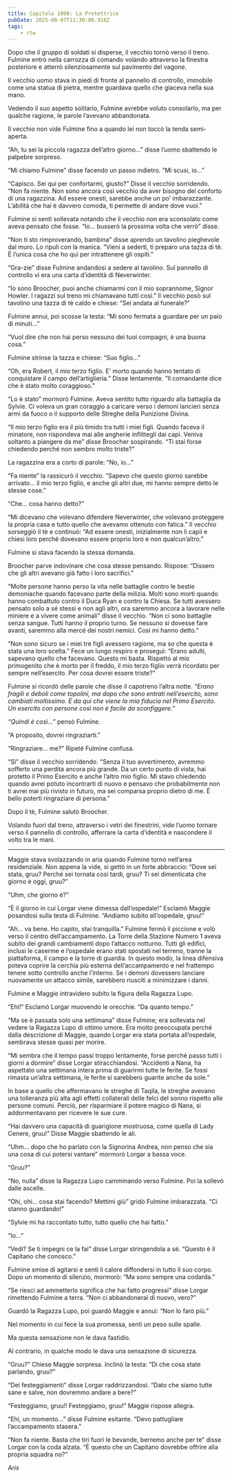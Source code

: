 ```yaml
---
title: Capitolo 1098: La Protettrice
pubDate: 2025-08-07T11:30:06.918Z
tags:
    - rtw
---
```





















Dopo che il gruppo di soldati si disperse, il vecchio tornò verso il treno. Fulmine entrò nella carrozza di comando volando attraverso la finestra posteriore e atterrò silenziosamente sul pavimento del vagone.






Il vecchio uomo stava in piedi di fronte al pannello di controllo, immobile come una statua di pietra, mentre guardava quello che giaceva nella sua mano.






Vedendo il suo aspetto solitario, Fulmine avrebbe voluto consolarlo, ma per qualche ragione, le parole l’avevano abbandonata.






Il vecchio non vide Fulmine fino a quando lei non toccò la tenda semi-aperta.






“Ah, tu sei la piccola ragazza dell’altro giorno...” disse l’uomo sbattendo le palpebre sorpreso.






“Mi chiamo Fulmine” disse facendo un passo indietro. “Mi scusi, io...”






“Capisco. Sei qui per confortarmi, giusto?” Disse il vecchio sorridendo. “Non fa niente. Non sono ancora così vecchio da aver bisogno del conforto di una ragazzina. Ad essere onesti, sarebbe anche un po’ imbarazzante. L’abilità che hai è davvero comoda, ti permette di andare dove vuoi.”






Fulmine si sentì sollevata notando che il vecchio non era sconsolato come aveva pensato che fosse. “Io... busserò la prossima volta che verrò” disse.






“Non ti sto rimproverando, bambina” disse aprendo un tavolino pieghevole dal muro. Lo ripulì con la manica. “Vieni a sederti, ti preparo una tazza di tè. È l’unica cosa che ho qui per intrattenere gli ospiti.”






“Gra-zie” disse Fulmine andandosi a sedere al tavolino. Sul pannello di controllo vi era una carta d’identità di Neverwinter.






“Io sono Broocher, puoi anche chiamarmi con il mio soprannome, Signor Howler. I ragazzi sul treno mi chiamavano tutti così.” Il vecchio posò sul tavolino una tazza di tè caldo e chiese: “Sei andata al funerale?”






Fulmine annuì, poi scosse la testa: “Mi sono fermata a guardare per un paio di minuti...”






“Vuol dire che non hai perso nessuno dei tuoi compagni, è una buona cosa.”






Fulmine strinse la tazza e chiese: “Suo figlio...”






“Oh, era Robert, il mio terzo figlio. E’ morto quando hanno tentato di conquistare il campo dell’artiglieria.” Disse lentamente. “Il comandante dice che è stato molto coraggioso.”






“Lo è stato” mormorò Fulmine. Aveva sentito tutto riguardo alla battaglia da Sylvie. Ci voleva un gran coraggio a caricare verso i demoni lancieri senza armi da fuoco o il supporto delle Streghe della Punizione Divina.






“Il mio terzo figlio era il più timido tra tutti i miei figli. Quando faceva il minatore, non rispondeva mai alle angherie inflittegli dai capi. Veniva soltanto a piangere da me” disse Broocher sospirando. “Ti stai forse chiedendo perché non sembro molto triste?”






La ragazzina era a corto di parole: “No, io...”






“Fa niente” la rassicurò il vecchio. “Sapevo che questo giorno sarebbe arrivato... il mio terzo figlio, e anche gli altri due, mi hanno sempre detto le stesse cose.”






“Che... cosa hanno detto?”






“Mi dicevano che volevano difendere Neverwinter, che volevano proteggere la propria casa e tutto quello che avevamo ottenuto con fatica.” Il vecchio sorseggiò il tè e continuò: “Ad essere onesti, inizialmente non li capii e chiesi loro perché dovevano essere proprio loro e non qualcun’altro.”






Fulmine si stava facendo la stessa domanda.






Broocher parve indovinare che cosa stesse pensando. Rispose: “Dissero che gli altri avevano già fatto i loro sacrifici.”






“Molte persone hanno perso la vita nelle battaglie contro le bestie demoniache quando facevano parte della milizia. Molti sono morti quando hanno combattuto contro il Duca Ryan e contro la Chiesa. Se tutti avessero pensato solo a sé stessi e non agli altri, ora saremmo ancora a lavorare nelle miniere e a vivere come animali” disse il vecchio. “Non ci sono battaglie senza sangue. Tutti hanno il proprio turno. Se nessuno si dovesse fare avanti, saremmo alla mercé dei nostri nemici. Così mi hanno detto.”






“Non sono sicuro se i miei tre figli avessero ragione, ma so che questa è stata una loro scelta.” Fece un lungo respiro e proseguì: “Erano adulti, sapevano quello che facevano. Questo mi basta. Rispetto al mio primogenito che è morto per il freddo, il mio terzo figlio verrà ricordato per sempre nell’esercito. Per cosa dovrei essere triste?”






Fulmine si ricordò delle parole che disse il capotreno l’altra notte. <em>“Erano fragili e deboli come topolini, ma dopo che sono entrati nell’esercito, sono cambiati moltissimo. È da qui che viene la mia fiducia nel Primo Esercito. Un esercito con persone così non è facile da sconfiggere.”</em>






<em>“Quindi è così...”</em> pensò Fulmine.






“A proposito, dovrei ringraziarti.”






“Ringraziare... me?” Ripeté Fulmine confusa.






“Sì” disse il vecchio sorridendo. “Senza il tuo avvertimento, avremmo sofferto una perdita ancora più grande. Da un certo punto di vista, hai protetto il Primo Esercito e anche l’altro mio figlio. Mi stavo chiedendo quando avrei potuto incontrarti di nuovo e pensavo che probabilmente non ti avrei mai più rivisto in futuro, ma sei comparsa proprio dietro di me. È bello poterti ringraziare di persona.”






Dopo il tè, Fulmine salutò Broocher.






Volando fuori dal treno, attraverso i vetri dei finestrini, vide l’uomo tornare verso il pannello di controllo, afferrare la carta d’identità e nascondere il volto tra le mani.






***






Maggie stava svolazzando in aria quando Fulmine tornò nell’area residenziale. Non appena la vide, si gettò in un forte abbraccio: “Dove sei stata, gruu? Perché sei tornata così tardi, gruu? Ti sei dimenticata che giorno è oggi, gruu?”






“Uhm, che giorno è?”






“È il giorno in cui Lorgar viene dimessa dall’ospedale!” Esclamò Maggie posandosi sulla testa di Fulmine. “Andiamo subito all’ospedale, gruu!”






“Ah... va bene. Ho capito, stai tranquilla.” Fulmine fermò il piccione e volò verso il centro dell’accampamento. La Torre della Stazione Numero 1 aveva subito dei grandi cambiamenti dopo l’attacco notturno. Tutti gli edifici, inclusi le caserme e l’ospedale erano stati spostati nel terreno, tranne la piattaforma, il campo e la torre di guardia. In questo modo, la linea difensiva poteva coprire la cerchia più esterna dell’accampamento e nel frattempo tenere sotto controllo anche l’interno. Se i demoni dovessero lanciare nuovamente un attacco simile, sarebbero riusciti a minimizzare i danni.






Fulmine e Maggie intravidero subito la figura della Ragazza Lupo.






“Ehi!” Esclamò Lorgar muovendo le orecchie. “Da quanto tempo.”






“Ma se è passata solo una settimana” disse Fulmine; era sollevata nel vedere la Ragazza Lupo di ottimo umore. Era molto preoccupata perché dalla descrizione di Maggie, quando Lorgar era stata portata all’ospedale, sembrava stesse quasi per morire.






“Mi sembra che il tempo passi troppo lentamente, forse perché passo tutti i giorni a dormire” disse Lorgar stiracchiandosi. “Accidenti a Nana, ha aspettato una settimana intera prima di guarirmi tutte le ferite. Se fossi rimasta un’altra settimana, le ferite si sarebbero guarite anche da sole.”






In base a quello che affermavano le streghe di Taqila, le streghe avevano una tolleranza più alta agli effetti collaterali delle felci del sonno rispetto alle persone comuni. Perciò, per risparmiare il potere magico di Nana, si addormentavano per ricevere le sue cure.






“Hai davvero una capacità di guarigione mostruosa, come quella di Lady Cenere, gruu!” Disse Maggie sbattendo le ali.






“Uhm... dopo che ho parlato con la Signorina Andrea, non penso che sia una cosa di cui potersi vantare” mormorò Lorgar a bassa voce.






“Gruu?”






“No, nulla” disse la Ragazza Lupo camminando verso Fulmine. Poi la sollevò dalle ascelle.






“Ohi, ohi... cosa stai facendo? Mettimi giù” gridò Fulmine imbarazzata. “Ci stanno guardando!”






“Sylvie mi ha raccontato tutto, tutto quello che hai fatto.”






“Io...”






“Vedi? Se ti impegni ce la fai” disse Lorgar stringendola a sé. “Questo è il Capitano che conosco.”






Fulmine smise di agitarsi e sentì il calore diffondersi in tutto il suo corpo. Dopo un momento di silenzio, mormorò: “Ma sono sempre una codarda.”






“Se riesci ad ammetterlo significa che hai fatto progressi” disse Lorgar rimettendo Fulmine a terra. “Non ci abbandonerai di nuovo, vero?”






Guardò la Ragazza Lupo, poi guardò Maggie e annuì: “Non lo farò più.”






Nel momento in cui fece la sua promessa, sentì un peso sulle spalle.






Ma questa sensazione non le dava fastidio.






Al contrario, in qualche modo le dava una sensazione di sicurezza.






“Gruu?” Chiese Maggie sorpresa. Inclinò la testa: “Di che cosa state parlando, gruu?”






“Dei festeggiamenti” disse Lorgar raddrizzandosi. “Dato che siamo tutte sane e salve, non dovremmo andare a bere?”






“Festeggiamo, gruu!! Festeggiamo, gruu!” Maggie rispose allegra.






“Ehi, un momento...” disse Fulmine esitante. “Devo pattugliare l’accampamento stasera.”






“Non fa niente. Basta che tiri fuori le bevande, berremo anche per te” disse Lorgar con la coda alzata. “È questo che un Capitano dovrebbe offrire alla propria squadra no?”






<em>Aris</em>


                                


                                



